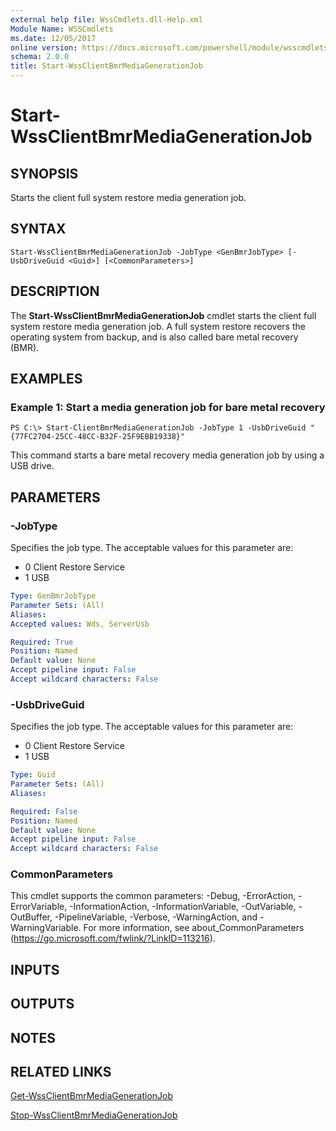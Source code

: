 ```yaml
---
external help file: WssCmdlets.dll-Help.xml
Module Name: WSSCmdlets
ms.date: 12/05/2017
online version: https://docs.microsoft.com/powershell/module/wsscmdlets/start-wssclientbmrmediagenerationjob?view=windowsserver2012r2-ps&wt.mc_id=ps-gethelp
schema: 2.0.0
title: Start-WssClientBmrMediaGenerationJob
---
```


# Start-WssClientBmrMediaGenerationJob

## SYNOPSIS
Starts the client full system restore media generation job.

## SYNTAX

```
Start-WssClientBmrMediaGenerationJob -JobType <GenBmrJobType> [-UsbDriveGuid <Guid>] [<CommonParameters>]
```

## DESCRIPTION
The **Start-WssClientBmrMediaGenerationJob** cmdlet starts the client full system restore media generation job.
A full system restore recovers the operating system from backup, and is also called bare metal recovery (BMR).

## EXAMPLES

### Example 1: Start a media generation job for bare metal recovery
```
PS C:\> Start-ClientBmrMediaGenerationJob -JobType 1 -UsbDriveGuid "{77FC2704-25CC-48CC-B32F-25F9EBB19338}"
```

This command starts a bare metal recovery media generation job by using a USB drive.

## PARAMETERS

### -JobType
Specifies the job type.
The acceptable values for this parameter are:

- 0  Client Restore Service
- 1  USB

```yaml
Type: GenBmrJobType
Parameter Sets: (All)
Aliases: 
Accepted values: Wds, ServerUsb

Required: True
Position: Named
Default value: None
Accept pipeline input: False
Accept wildcard characters: False
```

### -UsbDriveGuid
Specifies the job type.
The acceptable values for this parameter are:

- 0  Client Restore Service
- 1  USB

```yaml
Type: Guid
Parameter Sets: (All)
Aliases: 

Required: False
Position: Named
Default value: None
Accept pipeline input: False
Accept wildcard characters: False
```

### CommonParameters
This cmdlet supports the common parameters: -Debug, -ErrorAction, -ErrorVariable, -InformationAction, -InformationVariable, -OutVariable, -OutBuffer, -PipelineVariable, -Verbose, -WarningAction, and -WarningVariable. For more information, see about_CommonParameters (https://go.microsoft.com/fwlink/?LinkID=113216).

## INPUTS

## OUTPUTS

## NOTES

## RELATED LINKS

[Get-WssClientBmrMediaGenerationJob](./Get-WssClientBmrMediaGenerationJob.md)

[Stop-WssClientBmrMediaGenerationJob](./Stop-WssClientBmrMediaGenerationJob.md)

